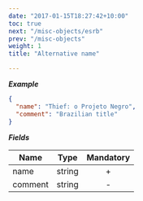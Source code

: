 ```yaml
---
date: "2017-01-15T18:27:42+10:00"
toc: true
next: "/misc-objects/esrb"
prev: "/misc-objects"
weight: 1
title: "Alternative name"

---
```


***Example***

```json
{
  "name": "Thief: o Projeto Negro",
  "comment": "Brazilian title"
}
```

***Fields***

| Name    | Type             | Mandatory |
| ------- |:----------------:|:---------:|
| name    | string           |     +     |
| comment | string           |     -     |
